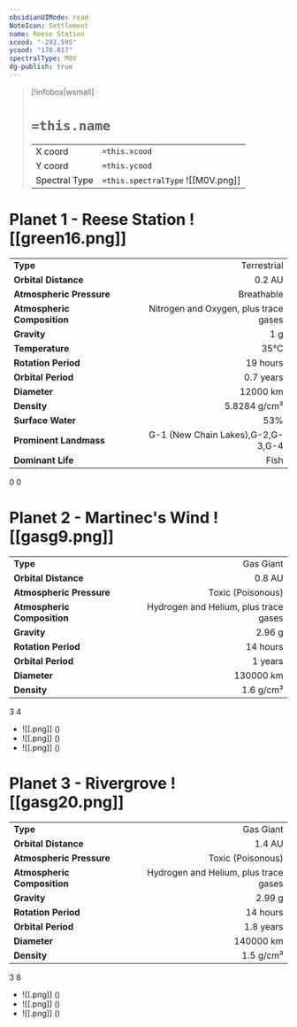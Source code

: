 ```yaml
---
obsidianUIMode: read
NoteIcon: Settlement
name: Reese Station
xcood: "-292.595"
ycood: "170.817"
spectralType: M0V
dg-publish: true
---
```

> [!infobox|wsmall]
> # `=this.name`
> | | |
> | - | - |
> | X coord | `=this.xcood` |
> | Y coord| `=this.ycood` |
> | Spectral Type | `=this.spectralType` ![[M0V.png]] |

# Planet 1 - Reese Station ![[green16.png]]
|                             |                           |
| --------------------------- | -------------------------:|
| **Type**                    |             Terrestrial |
| **Orbital Distance**        |   0.2 AU |
| **Atmospheric Pressure**    |       Breathable |
| **Atmospheric Composition** |      Nitrogen and Oxygen, plus trace gases |
| **Gravity**                 |        1 g |
| **Temperature**             |    35°C |
| **Rotation Period**         |  19 hours |
| **Orbital Period** | 0.7 years |
| **Diameter**                |      12000 km | 
| **Density**                 |    5.8284 g/cm³ |
| **Surface Water**           |           53% | 
| **Prominent Landmass**      |         G-1 (New Chain Lakes),G-2,G-3,G-4 | 
| **Dominant Life**           |         Fish |



0
0



# Planet 2 - Martinec's Wind ![[gasg9.png]]
|                             |                           |
| --------------------------- | -------------------------:|
| **Type**                    |             Gas Giant |
| **Orbital Distance**        |   0.8 AU |
| **Atmospheric Pressure**    |       Toxic (Poisonous) |
| **Atmospheric Composition** |      Hydrogen and Helium, plus trace gases |
| **Gravity**                 |        2.96 g |
| **Rotation Period**         |  14 hours |
| **Orbital Period** | 1 years |
| **Diameter**                |      130000 km | 
| **Density**                 |    1.6 g/cm³ |



3
4

- ![[.png]]  ()
- ![[.png]]  ()
- ![[.png]]  ()


# Planet 3 - Rivergrove ![[gasg20.png]]
|                             |                           |
| --------------------------- | -------------------------:|
| **Type**                    |             Gas Giant |
| **Orbital Distance**        |   1.4 AU |
| **Atmospheric Pressure**    |       Toxic (Poisonous) |
| **Atmospheric Composition** |      Hydrogen and Helium, plus trace gases |
| **Gravity**                 |        2.99 g |
| **Rotation Period**         |  14 hours |
| **Orbital Period** | 1.8 years |
| **Diameter**                |      140000 km | 
| **Density**                 |    1.5 g/cm³ |



3
8

- ![[.png]]  ()
- ![[.png]]  ()
- ![[.png]]  ()


